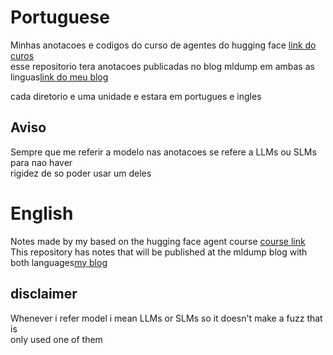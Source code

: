 # Portuguese

Minhas anotacoes e codigos do curso de agentes do hugging face [link do curos](https://huggingface.co/learn/agents-course) <br>
esse repositorio tera anotacoes publicadas no blog mldump em ambas as linguas[link do meu blog](https://www.mldump.com) <br>

cada diretorio e uma unidade e estara em portugues e ingles

## Aviso

Sempre que me referir a modelo nas anotacoes se refere a LLMs ou SLMs para nao haver <br>
rigidez de so poder usar um deles

# English

Notes made by my based on the hugging face agent course [course link](https://huggingface.co/learn/agents-course) <br>
This repository has notes that will be published at the mldump blog with both languages[my blog](https://www.mldump.com) <br>

## disclaimer

Whenever i refer model i mean LLMs or SLMs so it doesn't make a fuzz that is <br>
only used one of them